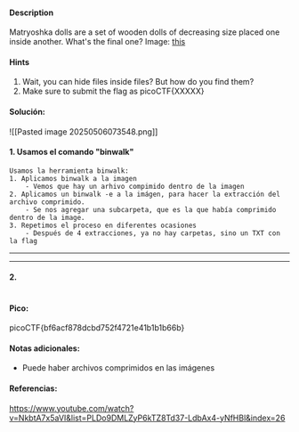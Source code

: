 
#### Description
Matryoshka dolls are a set of wooden dolls of decreasing size placed one inside another. What's the final one? Image: [this](https://mercury.picoctf.net/static/1b70cffdd2f05427fff97d13c496963f/dolls.jpg)

#### Hints 
1. Wait, you can hide files inside files? But how do you find them?
2. Make sure to submit the flag as picoCTF{XXXXX}

#### Solución:
![[Pasted image 20250506073548.png]]

#### 1. Usamos el comando "binwalk"

````
Usamos la herramienta binwalk:
1. Aplicamos binwalk a la imagen
	- Vemos que hay un arhivo compimido dentro de la imagen
2. Aplicamos un binwalk -e a la imágen, para hacer la extracción del archivo comprimido.
	- Se nos agregar una subcarpeta, que es la que había comprimido dentro de la image.
3. Repetimos el proceso en diferentes ocasiones
	- Después de 4 extracciones, ya no hay carpetas, sino un TXT con la flag
`````



--- 
---
#### 2.

````

`````


#### Pico:
picoCTF{bf6acf878dcbd752f4721e41b1b1b66b}

#### Notas adicionales:
- Puede haber archivos comprimidos en las imágenes

#### Referencias:
https://www.youtube.com/watch?v=NkbtA7x5aVI&list=PLDo9DMLZyP6kTZ8Td37-LdbAx4-yNfHBl&index=26


